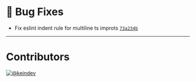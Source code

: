 # :bug: Bug Fixes

- Fix eslint indent rule for multiline ts improts [`73a234b`](https://github.com/tagproject/ts-package-shared-config/commit/73a234b2277ba17fc764e79a8be6d2a7ef3fab17)

---

# Contributors

[![@keindev](https://avatars.githubusercontent.com/u/4527292?v=4&s=40)](https://github.com/keindev)
